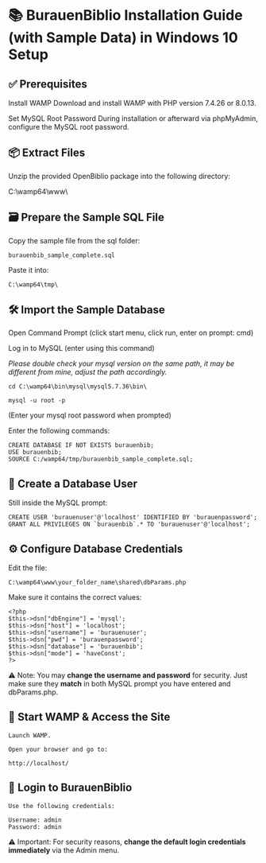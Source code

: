 # 📚 BurauenBiblio Installation Guide (with Sample Data) in Windows 10 Setup

## ✅ Prerequisites

Install WAMP
Download and install WAMP with PHP version 7.4.26 or 8.0.13.

Set MySQL Root Password
During installation or afterward via phpMyAdmin, configure the MySQL root password.

## 📦 Extract Files

Unzip the provided OpenBiblio package into the following directory:

C:\wamp64\www\

## 🗃️ Prepare the Sample SQL File

Copy the sample file from the sql folder:

    burauenbib_sample_complete.sql

Paste it into:

    C:\wamp64\tmp\

## 🛠️ Import the Sample Database

Open Command Prompt (click start menu, click run, enter on prompt: cmd)

Log in to MySQL (enter using this command)

*Please double check your mysql version on the same path, it may be different from mine, adjust the path accordingly.*

    cd C:\wamp64\bin\mysql\mysql5.7.36\bin\

    mysql -u root -p

(Enter your mysql root password when prompted)

Enter the following commands:

    CREATE DATABASE IF NOT EXISTS burauenbib;
    USE burauenbib;
    SOURCE C:/wamp64/tmp/burauenbib_sample_complete.sql;

## 👤 Create a Database User

Still inside the MySQL prompt:

    CREATE USER 'burauenuser'@'localhost' IDENTIFIED BY 'burauenpassword';
    GRANT ALL PRIVILEGES ON `burauenbib`.* TO 'burauenuser'@'localhost';

## ⚙️ Configure Database Credentials

Edit the file:

    C:\wamp64\www\your_folder_name\shared\dbParams.php

Make sure it contains the correct values:

    <?php
    $this->dsn["dbEngine"] = 'mysql';
    $this->dsn["host"] = 'localhost';
    $this->dsn["username"] = 'burauenuser';
    $this->dsn["pwd"] = 'burauenpassword';
    $this->dsn["database"] = 'burauenbib';
    $this->dsn["mode"] = 'haveConst';
    ?>

⚠️ Note: You may **change the username and password** for security. Just make sure they **match** in both MySQL prompt you have entered and dbParams.php.

## 🚀 Start WAMP & Access the Site

    Launch WAMP.

    Open your browser and go to:

    http://localhost/

## 🔐 Login to BurauenBiblio

    Use the following credentials:

    Username: admin
    Password: admin

⚠️ Important: For security reasons, **change the default login credentials immediately** via the Admin menu.